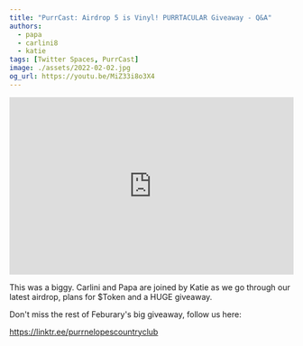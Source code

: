 ```yaml
---
title: "PurrCast: Airdrop 5 is Vinyl! PURRTACULAR Giveaway - Q&A"
authors:
  - papa
  - carlini8
  - katie
tags: [Twitter Spaces, PurrCast]
image: ./assets/2022-02-02.jpg
og_url: https://youtu.be/MiZ33i8o3X4
---
```


<iframe width="100%" height="315" src="https://www.youtube.com/embed/MiZ33i8o3X4" title="YouTube video player" frameborder="0" allow="accelerometer; autoplay; clipboard-write; encrypted-media; gyroscope; picture-in-picture" allowFullScreen></iframe>

<!--truncate-->

This was a biggy. Carlini and Papa are joined by Katie as we go through our latest airdrop, plans for $Token and a HUGE giveaway. 

Don't miss the rest of Feburary's big giveaway, follow us here: 

https://linktr.ee/purrnelopescountryclub